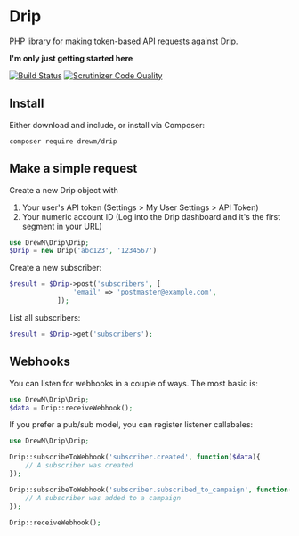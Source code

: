 # Drip
PHP library for making token-based API requests against Drip.

**I'm only just getting started here**

[![Build Status](https://travis-ci.org/drewm/drip.svg)](https://travis-ci.org/drewm/drip)
[![Scrutinizer Code Quality](https://scrutinizer-ci.com/g/drewm/drip/badges/quality-score.png?b=master)](https://scrutinizer-ci.com/g/drewm/drip/?branch=master)

## Install 

Either download and include, or install via Composer:

```
composer require drewm/drip
```

## Make a simple request

Create a new Drip object with 

1. Your user's API token (Settings > My User Settings > API Token)
2. Your numeric account ID (Log into the Drip dashboard and it's the first segment in your URL)

```php
use DrewM\Drip\Drip;
$Drip = new Drip('abc123', '1234567')
```

Create a new subscriber:

```php
$result = $Drip->post('subscribers', [
				'email' => 'postmaster@example.com',
			]);
```

List all subscribers:

```php
$result = $Drip->get('subscribers');
```


## Webhooks

You can listen for webhooks in a couple of ways. The most basic is:

```php
use DrewM\Drip\Drip;
$data = Drip::receiveWebhook();
```

If you prefer a pub/sub model, you can register listener callabales:

```php
use DrewM\Drip\Drip;

Drip::subscribeToWebhook('subscriber.created', function($data){
	// A subscriber was created
});

Drip::subscribeToWebhook('subscriber.subscribed_to_campaign', function($data){
	// A subscriber was added to a campaign
});

Drip::receiveWebhook();
```